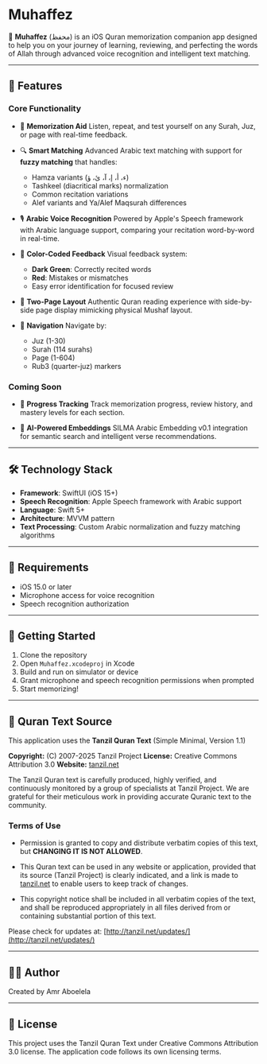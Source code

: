 # Muhaffez

📖 **Muhaffez** (محفظ) is an iOS Quran memorization companion app designed to help you on your journey of learning, reviewing, and perfecting the words of Allah through advanced voice recognition and intelligent text matching.

---

## 🌟 Features

### Core Functionality
- 🕌 **Memorization Aid**
  Listen, repeat, and test yourself on any Surah, Juz, or page with real-time feedback.

- 🔍 **Smart Matching**
  Advanced Arabic text matching with support for **fuzzy matching** that handles:
  - Hamza variants (ء، أ، إ، آ، ئ، ؤ)
  - Tashkeel (diacritical marks) normalization
  - Common recitation variations
  - Alef variants and Ya/Alef Maqsurah differences

- 🎙️ **Arabic Voice Recognition**
  Powered by Apple's Speech framework with Arabic language support, comparing your recitation word-by-word in real-time.

- 🎨 **Color-Coded Feedback**
  Visual feedback system:
  - **Dark Green**: Correctly recited words
  - **Red**: Mistakes or mismatches
  - Easy error identification for focused review

- 📖 **Two-Page Layout**
  Authentic Quran reading experience with side-by-side page display mimicking physical Mushaf layout.

- 🧭 **Navigation**
  Navigate by:
  - Juz (1-30)
  - Surah (114 surahs)
  - Page (1-604)
  - Rub3 (quarter-juz) markers

### Coming Soon
- 📅 **Progress Tracking**
  Track memorization progress, review history, and mastery levels for each section.

- 🎯 **AI-Powered Embeddings**
  SILMA Arabic Embedding v0.1 integration for semantic search and intelligent verse recommendations.

---

## 🛠️ Technology Stack

- **Framework**: SwiftUI (iOS 15+)
- **Speech Recognition**: Apple Speech framework with Arabic support
- **Language**: Swift 5+
- **Architecture**: MVVM pattern
- **Text Processing**: Custom Arabic normalization and fuzzy matching algorithms

---

## 📱 Requirements

- iOS 15.0 or later
- Microphone access for voice recognition
- Speech recognition authorization

---

## 🚀 Getting Started

1. Clone the repository
2. Open `Muhaffez.xcodeproj` in Xcode
3. Build and run on simulator or device
4. Grant microphone and speech recognition permissions when prompted
5. Start memorizing!

---

## 📖 Quran Text Source

This application uses the **Tanzil Quran Text** (Simple Minimal, Version 1.1)

**Copyright:** (C) 2007-2025 Tanzil Project
**License:** Creative Commons Attribution 3.0
**Website:** [tanzil.net](http://tanzil.net)

The Tanzil Quran text is carefully produced, highly verified, and continuously monitored by a group of specialists at Tanzil Project. We are grateful for their meticulous work in providing accurate Quranic text to the community.

### Terms of Use

- Permission is granted to copy and distribute verbatim copies of this text, but **CHANGING IT IS NOT ALLOWED**.

- This Quran text can be used in any website or application, provided that its source (Tanzil Project) is clearly indicated, and a link is made to [tanzil.net](http://tanzil.net) to enable users to keep track of changes.

- This copyright notice shall be included in all verbatim copies of the text, and shall be reproduced appropriately in all files derived from or containing substantial portion of this text.

Please check for updates at: [http://tanzil.net/updates/](http://tanzil.net/updates/)

---

## 👨‍💻 Author

Created by Amr Aboelela

---

## 📄 License

This project uses the Tanzil Quran Text under Creative Commons Attribution 3.0 license. The application code follows its own licensing terms.
